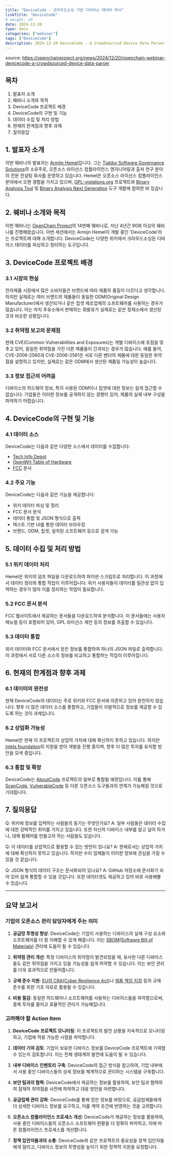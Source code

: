 ```yaml
---
title: "DeviceCode - 크라우드소싱 기반 디바이스 데이터 파서"
linkTitle: "DeviceCode"
# weight: 10
date: 2024-12-20
type: docs
categories: ["webinar"]
tags: ["DeviceCode"]
description: 2024-12-20 DeviceCode - A Crowdsourced Device Data Parser
---
```


source: https://openchainproject.org/news/2024/12/20/openchain-webinar-devicecode-a-crowdsourced-device-data-parser


## 목차
1. 발표자 소개
2. 웨비나 소개와 목적
3. DeviceCode 프로젝트 배경
4. DeviceCode의 구현 및 기능
5. 데이터 수집 및 처리 방법
6. 현재의 한계점과 향후 과제
7. 질의응답

## 1. 발표자 소개

이번 웨비나의 발표자는 [Armijn Hemel](https://www.linkedin.com/in/armijn/)입니다. 그는 [Tjaldur Software Governance Solutions](https://www.tjaldur.nl/)의 소유주로, 오픈소스 라이선스 컴플라이언스 엔지니어링과 출처 연구 분야의 전문 컨설팅 회사를 운영하고 있습니다. Hemel은 오픈소스 라이선스 컴플라이언스 분야에서 오랜 경험을 가지고 있으며, [GPL-violations.org](https://gpl-violations.org/) 프로젝트와 [Binary Analysis Tool](https://github.com/armijnhemel/binaryanalysis) 및 [Binary Analysis Next Generation](https://github.com/armijnhemel/binaryanalysis-ng) 도구 개발에 참여한 바 있습니다.

## 2. 웨비나 소개와 목적

이번 웨비나는 [OpenChain Project](https://www.openchainproject.org/)의 14번째 웨비나로, 지난 4년간 90회 이상의 웨비나를 진행해왔습니다. 이번 세션에서는 Armijn Hemel이 개발 중인 'DeviceCode'라는 프로젝트에 대해 소개합니다. DeviceCode는 다양한 위키에서 크라우드소싱된 디바이스 데이터를 파싱하고 정리하는 도구입니다.

## 3. DeviceCode 프로젝트 배경

### 3.1 시장의 현실

전자제품 시장에서 많은 소비자들은 브랜드에 따라 제품의 품질이 다르다고 생각합니다. 하지만 실제로는 여러 브랜드의 제품들이 동일한 ODM(Original Design Manufacturer)에서 생산되거나 같은 칩셋 제조업체의 소프트웨어를 사용하는 경우가 많습니다. 이는 마치 주유소에서 판매하는 휘발유가 실제로는 같은 정제소에서 생산된 것과 비슷한 상황입니다.

### 3.2 취약점 보고의 문제점

현재 CVE(Common Vulnerabilities and Exposures)는 개별 디바이스에 초점을 맞추고 있어, 동일한 취약점을 가진 다른 제품들이 간과되는 경우가 많습니다. 예를 들어, CVE-2006-2560과 CVE-2006-2561은 서로 다른 벤더의 제품에 대한 동일한 취약점을 설명하고 있지만, 실제로는 같은 ODM에서 생산된 제품일 가능성이 높습니다.

### 3.3 정보 접근의 어려움

디바이스의 하드웨어 정보, 특히 사용된 ODM이나 칩셋에 대한 정보는 쉽게 접근할 수 없습니다. 기업들은 이러한 정보를 공개하지 않는 경향이 있어, 제품의 실제 내부 구성을 파악하기 어렵습니다.

## 4. DeviceCode의 구현 및 기능

### 4.1 데이터 소스

DeviceCode는 다음과 같은 다양한 소스에서 데이터를 수집합니다:

- [Tech Info Depot](https://techinfodepot.fandom.com/wiki/TechInfoDepot_Wiki)
- [OpenWrt Table of Hardware](https://openwrt.org/toh/start)
- [FCC](https://www.fcc.gov/) 문서

### 4.2 주요 기능

DeviceCode는 다음과 같은 기능을 제공합니다:

- 위키 데이터 파싱 및 정리
- FCC 문서 분석
- 데이터 통합 및 JSON 형식으로 출력
- 텍스트 기반 UI를 통한 데이터 브라우징
- 브랜드, ODM, 칩셋, 설치된 소프트웨어 등으로 검색 가능

## 5. 데이터 수집 및 처리 방법

### 5.1 위키 데이터 처리

Hemel은 위키의 덤프 파일을 다운로드하여 파이썬 스크립트로 처리합니다. 이 과정에서 데이터 정리와 통합 작업이 이루어집니다. 위키 사용자들이 데이터를 일관성 없이 입력하는 경우가 많아 이를 정리하는 작업이 필요합니다.

### 5.2 FCC 문서 분석

FCC 웹사이트에서 제공하는 문서들을 다운로드하여 분석합니다. 이 문서들에는 사용자 매뉴얼 등이 포함되어 있어, GPL 라이선스 제안 등의 정보를 추출할 수 있습니다.

### 5.3 데이터 통합

위키 데이터와 FCC 문서에서 얻은 정보를 통합하여 하나의 JSON 파일로 출력합니다. 이 과정에서 서로 다른 소스의 정보를 비교하고 통합하는 작업이 이루어집니다.

## 6. 현재의 한계점과 향후 과제

### 6.1 데이터의 완전성

현재 DeviceCode의 데이터는 주로 위키와 FCC 문서에 의존하고 있어 완전하지 않습니다. 향후 더 많은 데이터 소스를 통합하고, 기업들이 자발적으로 정보를 제공할 수 있도록 하는 것이 과제입니다.

### 6.2 상업화 가능성

Hemel은 현재 이 프로젝트의 상업적 가치에 대해 확신하지 못하고 있습니다. 하지만 [inlets foundation](https://inlets.dev/)의 지원을 받아 개발을 진행 중이며, 향후 더 많은 투자를 유치할 방안을 모색 중입니다.

### 6.3 통합 및 확장

DeviceCode는 [AboutCode](https://aboutcode.org/) 프로젝트의 일부로 통합될 예정입니다. 이를 통해 [ScanCode](https://scancode-toolkit.readthedocs.io/en/latest/), [VulnerableCode](https://github.com/nexB/vulnerablecode) 등 다른 오픈소스 도구들과의 연계가 가능해질 것으로 기대됩니다.

## 7. 질의응답

Q: 위키에 정보를 입력하는 사람들의 동기는 무엇인가요?
A: 일부 사람들은 데이터 수집에 대한 강박적인 취미를 가지고 있습니다. 또한 자신의 디바이스 내부를 알고 싶어 하거나, 대체 펌웨어를 만들고자 하는 사람들도 있습니다.

Q: 이 데이터를 상업적으로 활용할 수 있는 방안이 있나요?
A: 현재로서는 상업적 가치에 대해 확신하지 못하고 있습니다. 하지만 수리 업체들이 이러한 정보에 관심을 가질 수 있을 것 같습니다.

Q: JSON 형식의 데이터 구조는 문서화되어 있나요?
A: GitHub 저장소에 문서화가 되어 있어 쉽게 통합할 수 있을 것입니다. 또한 데이터셋도 제공하고 있어 바로 사용해볼 수 있습니다.

---

## 요약 보고서

### 기업의 오픈소스 관리 담당자에게 주는 의미

1. **공급망 투명성 향상**: DeviceCode는 기업이 사용하는 디바이스의 실제 구성 요소와 소프트웨어를 더 잘 이해할 수 있게 해줍니다. 이는 [SBOM(Software Bill of Materials)](https://www.ntia.gov/page/software-bill-materials) 관리에 도움이 될 수 있습니다.

2. **취약점 관리 개선**: 특정 디바이스의 취약점이 발견되었을 때, 유사한 다른 디바이스들도 같은 취약점을 가지고 있을 가능성을 쉽게 파악할 수 있습니다. 이는 보안 관리를 더욱 효과적으로 만들어줍니다.

3. **규제 준수 지원**: [EU의 CRA(Cyber Resilience Act)](https://digital-strategy.ec.europa.eu/en/library/cyber-resilience-act)나 [제품 책임 지침](https://ec.europa.eu/info/business-economy-euro/doing-business-eu/contract-rules/product-liability_en) 등의 규제 준수를 위한 기초 자료로 활용될 수 있습니다.

4. **비용 절감**: 동일한 하드웨어나 소프트웨어를 사용하는 디바이스들을 파악함으로써, 중복 투자를 줄이고 효율적인 관리가 가능해집니다.

### 고려해야 할 Action Item

1. **DeviceCode 프로젝트 모니터링**: 이 프로젝트의 발전 상황을 지속적으로 모니터링하고, 기업에 적용 가능한 시점을 파악합니다.

2. **데이터 기여 검토**: 기업이 보유한 디바이스 정보를 DeviceCode 프로젝트에 기여할 수 있는지 검토합니다. 이는 전체 생태계의 발전에 도움이 될 수 있습니다.

3. **내부 디바이스 인벤토리 구축**: DeviceCode의 접근 방식을 참고하여, 기업 내부에서 사용 중인 디바이스들의 상세 정보를 체계적으로 관리하는 시스템을 구축합니다.

4. **보안 팀과의 협력**: DeviceCode에서 제공하는 정보를 활용하여, 보안 팀과 협력하여 잠재적 취약점을 사전에 파악하고 대응 방안을 마련합니다.

5. **공급업체 관리 강화**: DeviceCode를 통해 얻은 정보를 바탕으로, 공급업체들에게 더 상세한 디바이스 정보를 요구하고, 이를 계약 조건에 반영하는 것을 고려합니다.

6. **오픈소스 컴플라이언스 프로세스 개선**: DeviceCode가 제공하는 정보를 활용하여, 사용 중인 디바이스들의 오픈소스 소프트웨어 현황을 더 정확히 파악하고, 이에 따른 컴플라이언스 프로세스를 개선합니다.

7. **정책 입안자들과의 소통**: DeviceCode와 같은 프로젝트의 중요성을 정책 입안자들에게 알리고, 디바이스 정보의 투명성을 높이기 위한 정책적 지원을 요청합니다.
